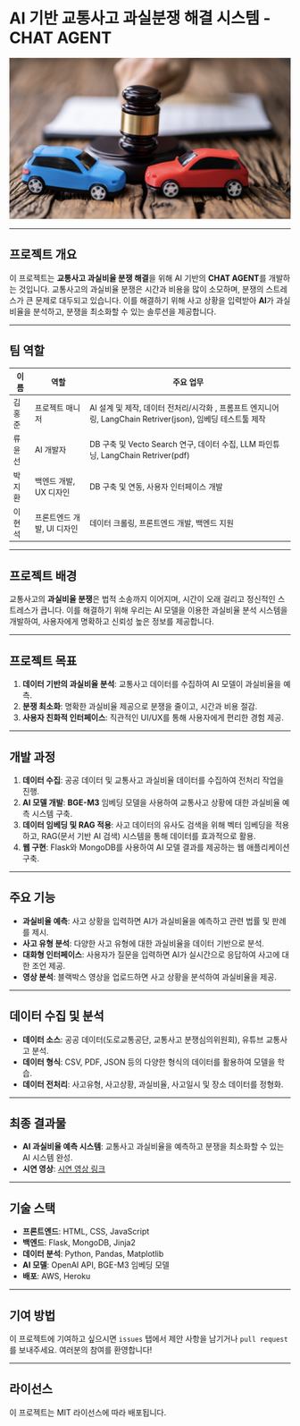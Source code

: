 # AI 기반 교통사고 과실분쟁 해결 시스템 - CHAT AGENT

![Background Image](https://github.com/wjsghk1267/2nd_team_project/blob/main/wallpaper/accident.png?raw=true)

---

## 프로젝트 개요

이 프로젝트는 **교통사고 과실비율 분쟁 해결**을 위해 AI 기반의 **CHAT AGENT**를 개발하는 것입니다. 교통사고의 과실비율 분쟁은 시간과 비용을 많이 소모하며, 분쟁의 스트레스가 큰 문제로 대두되고 있습니다. 
이를 해결하기 위해 사고 상황을 입력받아 **AI**가 과실비율을 분석하고, 분쟁을 최소화할 수 있는 솔루션을 제공합니다.

---

## 팀 역할

| **이름**   | **역할**                           | **주요 업무**                                    |
|------------|------------------------------------|-------------------------------------------------|
| 김홍준     | 프로젝트 매니저                     | AI 설계 및 제작, 데이터 전처리/시각화 , 프롬프트 엔지니어링, LangChain Retriver(json), 임베딩 테스트툴 제작 |
| 류윤선     | AI 개발자                          | DB 구축 및 Vecto Search 연구, 데이터 수집, LLM 파인튜닝, LangChain Retriver(pdf)  |
| 박지환     | 백엔드 개발, UX 디자인             | DB 구축 및 연동, 사용자 인터페이스 개발           |
| 이현석     | 프론트엔드 개발, UI 디자인          | 데이터 크롤링, 프론트엔드 개발, 백엔드 지원      |

---

## 프로젝트 배경

교통사고의 **과실비율 분쟁**은 법적 소송까지 이어지며, 시간이 오래 걸리고 정신적인 스트레스가 큽니다. 이를 해결하기 위해 우리는 AI 모델을 이용한 과실비율 분석 시스템을 개발하여, 사용자에게 명확하고 신뢰성 높은 정보를 제공합니다.

---

## 프로젝트 목표

1. **데이터 기반의 과실비율 분석**: 교통사고 데이터를 수집하여 AI 모델이 과실비율을 예측.
2. **분쟁 최소화**: 명확한 과실비율 제공으로 분쟁을 줄이고, 시간과 비용 절감.
3. **사용자 친화적 인터페이스**: 직관적인 UI/UX를 통해 사용자에게 편리한 경험 제공.

---

## 개발 과정

1. **데이터 수집**: 공공 데이터 및 교통사고 과실비율 데이터를 수집하여 전처리 작업을 진행.
2. **AI 모델 개발**: **BGE-M3** 임베딩 모델을 사용하여 교통사고 상황에 대한 과실비율 예측 시스템 구축.
3. **데이터 임베딩 및 RAG 적용**: 사고 데이터의 유사도 검색을 위해 벡터 임베딩을 적용하고, RAG(문서 기반 AI 검색) 시스템을 통해 데이터를 효과적으로 활용.
4. **웹 구현**: Flask와 MongoDB를 사용하여 AI 모델 결과를 제공하는 웹 애플리케이션 구축.

---

## 주요 기능

- **과실비율 예측**: 사고 상황을 입력하면 AI가 과실비율을 예측하고 관련 법률 및 판례를 제시.
- **사고 유형 분석**: 다양한 사고 유형에 대한 과실비율을 데이터 기반으로 분석.
- **대화형 인터페이스**: 사용자가 질문을 입력하면 AI가 실시간으로 응답하여 사고에 대한 조언 제공.
- **영상 분석**: 블랙박스 영상을 업로드하면 사고 상황을 분석하여 과실비율을 제공.

---

## 데이터 수집 및 분석

- **데이터 소스**: 공공 데이터(도로교통공단, 교통사고 분쟁심의위원회), 유튜브 교통사고 분석.
- **데이터 형식**: CSV, PDF, JSON 등의 다양한 형식의 데이터를 활용하여 모델을 학습.
- **데이터 전처리**: 사고유형, 사고상황, 과실비율, 사고일시 및 장소 데이터를 정형화.

---

## 최종 결과물

- **AI 과실비율 예측 시스템**: 교통사고 과실비율을 예측하고 분쟁을 최소화할 수 있는 AI 시스템 완성.
- **시연 영상**: [시연 영상 링크](https://drive.google.com/file/d/1yp2KvddcPthsn0Y7itaHEFay7ueVpCR-/view?usp=drive_link)

---

## 기술 스택

- **프론트엔드**: HTML, CSS, JavaScript
- **백엔드**: Flask, MongoDB, Jinja2
- **데이터 분석**: Python, Pandas, Matplotlib
- **AI 모델**: OpenAI API, BGE-M3 임베딩 모델
- **배포**: AWS, Heroku

---

## 기여 방법

이 프로젝트에 기여하고 싶으시면 `issues` 탭에서 제안 사항을 남기거나 `pull request`를 보내주세요. 여러분의 참여를 환영합니다!

---

## 라이선스

이 프로젝트는 MIT 라이선스에 따라 배포됩니다.
